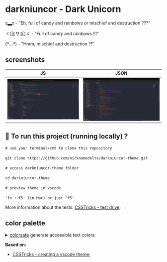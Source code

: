 # darkniuncor - Dark Unicorn

ಠ▃ಠ - "Eh, full of candy and rainbows or mischief and destruction ???"

ヾ(≧∇≦)ゞ - "Full of candy and rainbows !!!"

(꒪⌓꒪) - "Hmm, mischief and destruction ?!"

## screenshots

| JS | JSON |
|----|------|
|![JS](./assets/screenshot_js.png)|![JSON](./assets/screenshot_json.png)|

## :runner: To run this project (running locally) ?

```shell
# use your terminal/cmd to clone this repository

git clone https://github.com/nicknamedelta/darkniuncor-theme.git

# access darkniuncor-theme folder

cd darkniuncor-theme

# preview theme in vscode

'fn + f5' (in Mac) or just 'f5'
```
More information about the tests: [CSSTricks - test drive](https://css-tricks.com/creating-a-vs-code-theme/#test-drive);

## color palette
<details>
  <summary><a href="http://colorsafe.co/">colorsafe</a> generate accessible text colors:</summary>
  
- ![#263238](https://placehold.it/15/263238/000000?text=+) `#263238`
- ![#eeeeee](https://placehold.it/15/eeeeee/000000?text=+) `#eeeeee`
- ![#baf73c](https://placehold.it/15/baf73c/000000?text=+) `#baf73c`
- ![#bbbbbb](https://placehold.it/15/bbbbbb/000000?text=+) `#bbbbbb`
- ![#546e7a](https://placehold.it/15/546e7a/000000?text=+) `#546e7a`
- ![#fc6399](https://placehold.it/15/fc6399/000000?text=+) `#fc6399`
- ![#ff00ff](https://placehold.it/15/ff00ff/000000?text=+) `#ff00ff`
- ![#ff5370](https://placehold.it/15/ff5370/000000?text=+) `#ff5370`
- ![#00ffff](https://placehold.it/15/00ffff/000000?text=+) `#00ffff`
- ![#f1f227](https://placehold.it/15/f1f227/000000?text=+) `#f1f227`
- ![#7fffd4](https://placehold.it/15/7fffd4/000000?text=+) `#7fffd4`
- ![#f283d1](https://placehold.it/15/f283d1/000000?text=+) `#f283d1`
- ![#b93cf6](https://placehold.it/15/b93cf6/000000?text=+) `#b93cf6`
- ![#f89406](https://placehold.it/15/f89406/000000?text=+) `#f89406`
- ![#c17e70](https://placehold.it/15/c17e70/000000?text=+) `#c17e70`
- ![#65737e](https://placehold.it/15/65737e/000000?text=+) `#65737e`
- ![#00000050](https://placehold.it/15/00000050/000000?text=+) `#00000050`
</details>

**Based on:**

- [CSSTricks - creating a vscode theme](https://css-tricks.com/creating-a-vs-code-theme/);
